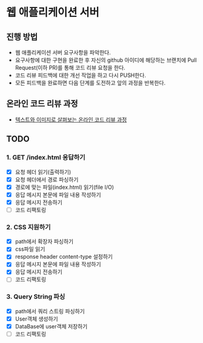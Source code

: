 # 웹 애플리케이션 서버
## 진행 방법
* 웹 애플리케이션 서버 요구사항을 파악한다.
* 요구사항에 대한 구현을 완료한 후 자신의 github 아이디에 해당하는 브랜치에 Pull Request(이하 PR)를 통해 코드 리뷰 요청을 한다.
* 코드 리뷰 피드백에 대한 개선 작업을 하고 다시 PUSH한다.
* 모든 피드백을 완료하면 다음 단계를 도전하고 앞의 과정을 반복한다.

## 온라인 코드 리뷰 과정
* [텍스트와 이미지로 살펴보는 온라인 코드 리뷰 과정](https://github.com/next-step/nextstep-docs/tree/master/codereview)

## TODO

### 1. GET /index.html 응답하기
- [x] 요청 헤더 읽기(출력하기)
- [x] 요청 헤더에서 경로 파싱하기
- [x] 경로에 맞는 파일(index.html) 읽기(file I/O)
- [x] 응답 메시지 본문에 파일 내용 작성하기
- [x] 응답 메시지 전송하기
- [ ] 코드 리팩토링

### 2. CSS 지원하기
- [x] path에서 확장자 파싱하기
- [x] css파일 읽기
- [x] response header content-type 설정하기
- [x] 응답 메시지 본문에 파일 내용 작성하기
- [x] 응답 메시지 전송하기
- [ ] 코드 리팩토링

### 3. Query String 파싱
- [x] path에서 쿼리 스트링 파싱하기
- [x] User객체 생성하기
- [x] DataBase에 user객체 저장하기
- [ ] 코드 리팩토링